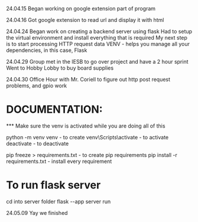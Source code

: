 24.04.15
Began working on google extension part of program

24.04.16
Got google extension to read url and display it with html

24.04.24
Began work on creating a backend server using flask
Had to setup the virtual environment and install everything that is required
My next step is to start processing HTTP request data
VENV - helps you manage all your dependencies, in this case, Flask

24.04.29
Group met in the IESB to go over project and have a 2 hour sprint
Went to Hobby Lobby to buy board supplies

24.04.30
Office Hour with Mr. Coriell to figure out http post request problems, and gpio work

# DOCUMENTATION:
*** Make sure the venv is activated while you are doing all of this

python -m venv venv - to create
venv\Scripts\activate - to activate
deactivate - to deactivate

pip freeze > requirements.txt - to create pip requirements
pip install -r requirements.txt - install every requirement

# To run flask server
cd into server folder
flask --app server run

24.05.09
Yay we finished
